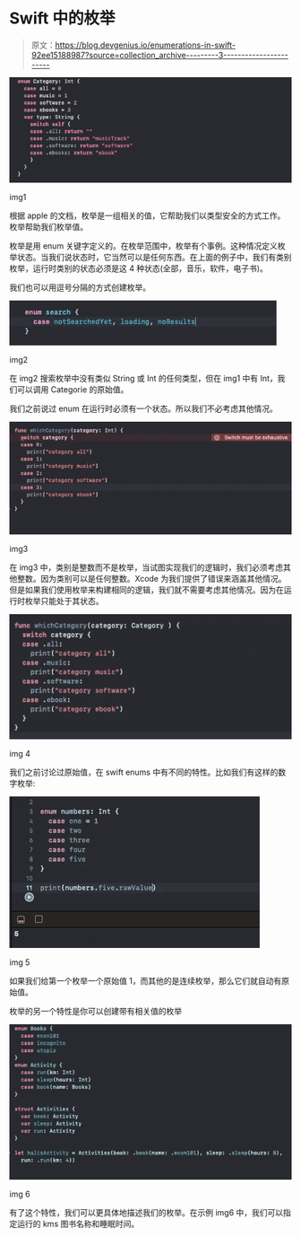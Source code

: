 # Swift 中的枚举

> 原文：<https://blog.devgenius.io/enumerations-in-swift-92ee15188987?source=collection_archive---------3----------------------->

![](img/0d2e87d022da67d1760f9e93dd876931.png)

img1

根据 apple 的文档，枚举是一组相关的值，它帮助我们以类型安全的方式工作。枚举帮助我们枚举值。

枚举是用 enum 关键字定义的。在枚举范围中，枚举有个事例。这种情况定义枚举状态。当我们说状态时，它当然可以是任何东西。在上面的例子中，我们有类别枚举，运行时类别的状态必须是这 4 种状态(全部，音乐，软件，电子书)。

我们也可以用逗号分隔的方式创建枚举。

![](img/55d93cb182a3a7b5a5d7979a6038369b.png)

img2

在 img2 搜索枚举中没有类似 String 或 Int 的任何类型，但在 img1 中有 Int，我们可以调用 Categorie 的原始值。

我们之前说过 enum 在运行时必须有一个状态。所以我们不必考虑其他情况。

![](img/2cfcd541401d03535038272e5ddd078c.png)

img3

在 img3 中，类别是整数而不是枚举，当试图实现我们的逻辑时，我们必须考虑其他整数。因为类别可以是任何整数。Xcode 为我们提供了错误来涵盖其他情况。但是如果我们使用枚举来构建相同的逻辑，我们就不需要考虑其他情况。因为在运行时枚举只能处于其状态。

![](img/ca95179fce808d00fc3b983f15398087.png)

img 4

我们之前讨论过原始值，在 swift enums 中有不同的特性。比如我们有这样的数字枚举:

![](img/8e908395a3e9d66fe16cde6f91fffe9e.png)

img 5

如果我们给第一个枚举一个原始值 1，而其他的是连续枚举，那么它们就自动有原始值。

枚举的另一个特性是你可以创建带有相关值的枚举

![](img/8c91057dc598250e2c31b903dabeb171.png)

img 6

有了这个特性，我们可以更具体地描述我们的枚举。在示例 img6 中，我们可以指定运行的 kms 图书名称和睡眠时间。
